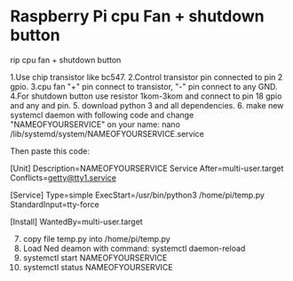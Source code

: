 # Raspberry Pi cpu Fan + shutdown button
rip cpu fan + shutdown button

1.Use chip transistor like bc547.
2.Control transistor pin connected to pin 2 gpio.
3.cpu fan "+" pin connect to transistor, "-" pin connect to any GND.
4.For shutdown button use resistor 1kom-3kom and connect to pin 18 gpio and any and pin.
5. download python 3 and all dependencies.
6. make new systemcl daemon with following code and change "NAMEOFYOURSERVICE" on your name:
  nano /lib/systemd/system/NAMEOFYOURSERVICE.service
  
Then paste this code:

[Unit]
Description=NAMEOFYOURSERVICE Service
After=multi-user.target
Conflicts=getty@tty1.service

[Service]
Type=simple
ExecStart=/usr/bin/python3 /home/pi/temp.py
StandardInput=tty-force

[Install]
WantedBy=multi-user.target


7. copy file temp.py into /home/pi/temp.py
8. Load Ned deamon with command: systemctl daemon-reload
9. systemctl start NAMEOFYOURSERVICE
10. systemctl status NAMEOFYOURSERVICE

